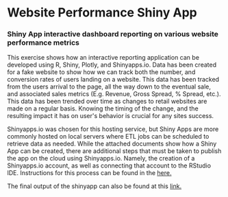 # Website Performance Shiny App
### Shiny App interactive dashboard reporting on various website performance metrics

This exercise shows how an interactive reporting application can be developed using R, Shiny, Plotly, and Shinyapps.io. Data has been created for a fake website to show how we can track both the number, and conversion rates of users landing on a website. This data has been tracked from the users arrival to the page, all the way down to the eventual sale, and associated sales metrics (E.g. Revenue, Gross Spread, % Spread, etc.). This data has been trended over time as changes to retail websites are made on a regular basis. Knowing the timing of the change, and the resulting impact it has on user's behavior is crucial for any sites success.

Shinyapps.io was chosen for this hosting service, but Shiny Apps are more commonly hosted on local servers where ETL jobs can be scheduled to retrieve data as needed. While the attached documents show how a Shiny App can be created, there are additional steps that must be taken to publish the app on the cloud using Shinyapps.io. Namely, the creation of a Shinyapps.io account, as well as connecting that account to the RStudio IDE. Instructions for this process can be found in the [here.](https://docs.rstudio.com/shinyapps.io/index.html)

The final output of the shinyapp can also be found at this [link.](https://cransford-shiny.shinyapps.io/website_performance/)
